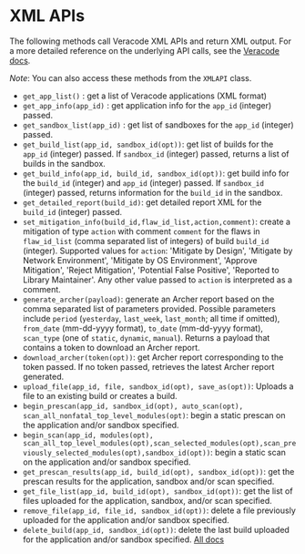 # XML APIs

The following methods call Veracode XML APIs and return XML output. For a more detailed reference on the underlying API calls, see the [Veracode docs](https://docs.veracode.com/r/c_api_main).

_Note_: You can also access these methods from the `XMLAPI` class.

- `get_app_list()` : get a list of Veracode applications (XML format)
- `get_app_info(app_id)` : get application info for the `app_id` (integer) passed.
- `get_sandbox_list(app_id)` : get list of sandboxes for the `app_id` (integer) passed.
- `get_build_list(app_id, sandbox_id(opt))`: get list of builds for the `app_id` (integer) passed. If `sandbox_id` (integer) passed, returns a list of builds in the sandbox.
- `get_build_info(app_id, build_id, sandbox_id(opt))`: get build info for the `build_id` (integer) and `app_id` (integer) passed. If `sandbox_id` (integer) passed, returns information for the `build_id` in the sandbox.
- `get_detailed_report(build_id)`: get detailed report XML for the `build_id` (integer) passed.
- `set_mitigation_info(build_id,flaw_id_list,action,comment)`: create a mitigation of type `action` with comment `comment` for the flaws in `flaw_id_list` (comma separated list of integers) of build `build_id` (integer). Supported values for `action`: 'Mitigate by Design', 'Mitigate by Network Environment',  'Mitigate by OS Environment', 'Approve Mitigation', 'Reject Mitigation', 'Potential False Positive',  'Reported to Library Maintainer'. Any other value passed to `action` is interpreted as a comment.
- `generate_archer(payload)`: generate an Archer report based on the comma separated list of parameters provided. Possible parameters include `period` (`yesterday`, `last_week`, `last_month`; all time if omitted), `from_date` (mm-dd-yyyy format), `to_date` (mm-dd-yyyy format), `scan_type` (one of `static`, `dynamic`, `manual`). Returns a payload that contains a token to download an Archer report.
- `download_archer(token(opt))`: get Archer report corresponding to the token passed. If no token passed, retrieves the latest Archer report generated.
- `upload_file(app_id, file, sandbox_id(opt), save_as(opt))`: Uploads a file to an existing build or creates a build.
- `begin_prescan(app_id, sandbox_id(opt), auto_scan(opt), scan_all_nonfatal_top_level_modules(opt)`: begin a static prescan on the application and/or sandbox specified.
- `begin_scan(app_id, modules(opt), scan_all_top_level_modules(opt),scan_selected_modules(opt),scan_previously_selected_modules(opt),sandbox_id(opt))`: begin a static scan on the application and/or sandbox specified.
- `get_prescan_results(app_id, build_id(opt), sandbox_id(opt))`: get the prescan results for the application, sandbox and/or scan specified.
- `get_file_list(app_id, build_id(opt), sandbox_id(opt))`: get the list of files uploaded for the application, sandbox, and/or scan specified.
- `remove_file(app_id, file_id, sandbox_id(opt))`: delete a file previously uploaded for the application and/or sandbox specified.
- `delete_build(app_id, sandbox_id(opt))`: delete the last build uploaded for the application and/or sandbox specified.
[All docs](docs.md)
